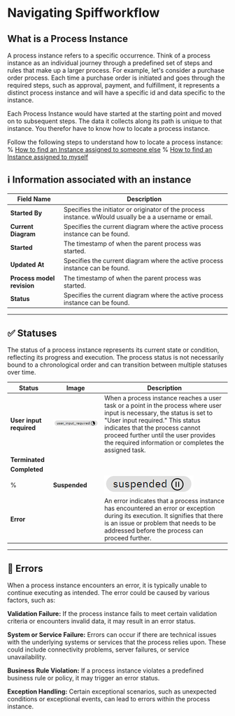 # Navigating Spiffworkflow

## What is a Process Instance

A process instance refers to a specific occurrence. Think of a process instance as an individual journey through a predefined set of steps and rules that make up a larger process. For example, let's consider a purchase order process. Each time a purchase order is initiated and goes through the required steps, such as approval, payment, and fulfillment, it represents a distinct process instance and will have a specific id and data specific to the instance. 

Each Process Instance would have started at the starting point and moved on to subsequent steps. The data it collects along its path is unique to that instance. You therefor have to know how to locate a process instance. 

Follow the following steps to understand how to locate a process instance:
% [How to find an Instance assigned to someone else](/how_to/find_an_Instance_assigned_to_someone_else)
% [How to find an Instance assigned to myself](https://github.com/sartography/spiff-arena/blob/main/docs/how_to/find_an_Instance_assigned_to_myself.md)

## ℹ Information associated with an instance

| Field Name | Description |
|------------|-------------|
| **Started By** | Specifies the initiator or originator of the process instance. wWould usually be a a username or email. |
| **Current Diagram** | Specifies the current diagram where the active process instance can be found. |
| **Started** | The timestamp of when the parent process was started.|
| **Updated At** | Specifies the current diagram where the active process instance can be found. |
| **Process model revision** | The timestamp of when the parent process was started.|
| **Status** | Specifies the current diagram where the active process instance can be found.|

---

## ✅ Statuses

The status of a process instance represents its current state or condition, reflecting its progress and execution. The process status is not necessarily bound to a chronological order and can transition between multiple statuses over time.

| Status    | Image     | Description |
|-----------|-----------------|-------|
| **User input required** |![Image description](images/user_input_required.png) |  When a process instance reaches a user task or a point in the process where user input is necessary, the status is set to "User input required." This status indicates that the process cannot proceed further until the user provides the required information or completes the assigned task.   |
| **Terminated**     |                  |       |
| **Completed**     |                  |       |
% | **Suspended**   |![Image description](images/suspended.png)              | During the suspension period, the process instance remains in a state of temporary pause, and the execution is halted. Once the cause of the suspension is resolved, the process instance can be manually updated to reflect a new location or metadata. A suspened process can be resumed: [How to resume a process](https://github.com/sartography/spiff-arena/blob/main/docs/how_to/resume_a_process.md)    |
| **Error**     |                  |  An error indicates that a process instance has encountered an error or exception during its execution. It signifies that there is an issue or problem that needs to be addressed before the process can proceed further.   |

---

## 🚫 Errors

When a process instance encounters an error, it is typically unable to continue executing as intended. The error could be caused by various factors, such as:

**Validation Failure:** If the process instance fails to meet certain validation criteria or encounters invalid data, it may result in an error status.

**System or Service Failure:** Errors can occur if there are technical issues with the underlying systems or services that the process relies upon. These could include connectivity problems, server failures, or service unavailability.

**Business Rule Violation:** If a process instance violates a predefined business rule or policy, it may trigger an error status.

**Exception Handling:** Certain exceptional scenarios, such as unexpected conditions or exceptional events, can lead to errors within the process instance.
